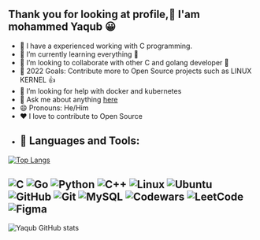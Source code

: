 ##   Thank you for looking at profile,👋 I'am mohammed Yaqub :grinning: 
 

- 🔭 I have a experienced working with C programming.
- 🌱 I’m currently learning everything 🤣
- 👯 I’m looking to collaborate with other C and golang developer :handshake:	
- 🥅 2022 Goals: Contribute more to Open Source projects such as LINUX KERNEL :thumbsup:
- 🤔 I’m looking for help with docker and kubernetes
- 💬 Ask me about anything [here](https://github.com/mohammedyaqub/mohammedyaqub/issues)
- 😄 Pronouns: He/Him
- :heart: I love to contribute to Open Source  
- ## 🧰 Languages and Tools:
<!--- <p align="center">
<img src="https://raw.githubusercontent.com/github/explore/80688e429a7d4ef2fca1e82350fe8e3517d3494d/topics/python/python.png" alt="Python" height="40" style="vertical-align:top; margin:4px">
<img align="center" alt="MySQL" width="80px" src="https://raw.githubusercontent.com/github/explore/80688e429a7d4ef2fca1e82350fe8e3517d3494d/topics/mysql/mysql.png" style="vertical-align:top; margin:15px"/>
<img align="center" alt="Git" width="80px" src="https://raw.githubusercontent.com/github/explore/80688e429a7d4ef2fca1e82350fe8e3517d3494d/topics/git/git.png" style="vertical-align:top; margin:15px"/>
<img src="https://raw.githubusercontent.com/github/explore/80688e429a7d4ef2fca1e82350fe8e3517d3494d/topics/visual-studio-code/visual-studio-code.png" alt="VS Code" height="40" style="vertical-align:top; margin:4px">
</p>

-->
[![Top Langs](https://github-readme-stats.vercel.app/api/top-langs/?username=mohammedyaqub)](https://https://github.com/mohammedyaqub/mohammedyaqub/edit/main/README.md)


![C](https://img.shields.io/badge/c-%2300599C.svg?style=for-the-badge&logo=c&logoColor=white)
![Go](https://img.shields.io/badge/go-%2300ADD8.svg?style=for-the-badge&logo=go&logoColor=white)
![Python](https://img.shields.io/badge/python-3670A0?style=for-the-badge&logo=python&logoColor=ffdd54)
![C++](https://img.shields.io/badge/c++-%2300599C.svg?style=for-the-badge&logo=c%2B%2B&logoColor=white)
![Linux](https://img.shields.io/badge/Linux-FCC624?style=for-the-badge&logo=linux&logoColor=black)
![Ubuntu](https://img.shields.io/badge/Ubuntu-E95420?style=for-the-badge&logo=ubuntu&logoColor=white)
![GitHub](https://img.shields.io/badge/github-%23121011.svg?style=for-the-badge&logo=github&logoColor=white)
![Git](https://img.shields.io/badge/git-%23F05033.svg?style=for-the-badge&logo=git&logoColor=white)
![MySQL](https://img.shields.io/badge/mysql-%2300f.svg?style=for-the-badge&logo=mysql&logoColor=white)
![Codewars](https://img.shields.io/badge/Codewars-B1361E?style=for-the-badge&logo=codewars&logoColor=grey)
![LeetCode](https://img.shields.io/badge/LeetCode-000000?style=for-the-badge&logo=LeetCode&logoColor=#d16c06)
![Figma](https://img.shields.io/badge/figma-%23F24E1E.svg?style=for-the-badge&logo=figma&logoColor=white)
---
![Yaqub GitHub stats](https://github-readme-stats.vercel.app/api?username=mohammedyaqub&show_icons=true&theme=radical)
